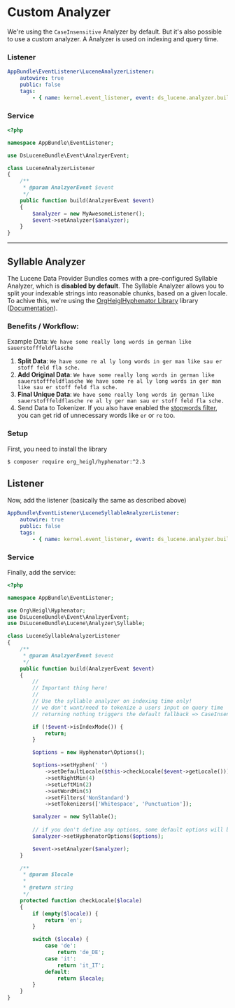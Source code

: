 # Custom Analyzer
We're using the `CaseInsensitive` Analyzer by default. But it's also possible to use a custom analyzer.
A Analyzer is used on indexing and query time.

### Listener
```yaml
AppBundle\EventListener\LuceneAnalyzerListener:
    autowire: true
    public: false
    tags:
        - { name: kernel.event_listener, event: ds_lucene.analyzer.build, method: build }
```

### Service
```php
<?php

namespace AppBundle\EventListener;

use DsLuceneBundle\Event\AnalzyerEvent;

class LuceneAnalyzerListener
{
    /**
     * @param AnalzyerEvent $event
     */
    public function build(AnalzyerEvent $event)
    {
        $analyzer = new MyAwesomeListener();
        $event->setAnalyzer($analyzer);
    }
}
```

*** 

## Syllable Analyzer

The Lucene Data Provider Bundles comes with a pre-configured Syllable Analyzer, which is **disabled by default**.
The Syllable Analyzer allows you to split your indexable strings into reasonable chunks, based on a given locale.
To achive this, we're using the [OrgHeiglHyphenator Library](https://github.com/heiglandreas/Org_Heigl_Hyphenator) library ([Documentation](https://orgheiglhyphenator.readthedocs.io/en/latest/)).

### Benefits / Workflow:

Example Data: `We have some really long words in german like sauerstofffeldflasche` 

1. **Split Data**: `We have some re al ly long words in ger man like sau er stoff feld fla sche.`
2. **Add Original Data**: `We have some really long words in german like sauerstofffeldflasche We have some re al ly long words in ger man like sau er stoff feld fla sche.` 
3. **Final Unique Data**: `We have some really long words in german like sauerstofffeldflasche re al ly ger man sau er stoff feld fla sche.`
4. Send Data to Tokenizer. If you also have enabled the [stopwords filter](./1_CustomTokenFilter.md), you can get rid of unnecessary words like `er` or `re` too.

### Setup

First, you need to install the library
```bash
$ composer require org_heigl/hyphenator:^2.3
```

## Listener
Now, add the listener (basically the same as described above)

```yaml
AppBundle\EventListener\LuceneSyllableAnalyzerListener:
    autowire: true
    public: false
    tags:
        - { name: kernel.event_listener, event: ds_lucene.analyzer.build, method: build }
```

### Service
Finally, add the service:

```php
<?php

namespace AppBundle\EventListener;

use Org\Heigl\Hyphenator;
use DsLuceneBundle\Event\AnalzyerEvent;
use DsLuceneBundle\Lucene\Analyzer\Syllable;

class LuceneSyllableAnalyzerListener
{
    /**
     * @param AnalzyerEvent $event
     */
    public function build(AnalzyerEvent $event)
    {
        // 
        // Important thing here!
        //
        // Use the syllable analyzer on indexing time only!
        // we don't want/need to tokenize a users input on query time
        // returning nothing triggers the default fallback => CaseInsensitive Analyzer 

        if (!$event->isIndexMode()) {
            return;
        }

        $options = new Hyphenator\Options();

        $options->setHyphen(' ')
            ->setDefaultLocale($this->checkLocale($event->getLocale()))
            ->setRightMin(4)
            ->setLeftMin(2)
            ->setWordMin(5)
            ->setFilters('NonStandard')
            ->setTokenizers(['Whitespace', 'Punctuation']);

        $analyzer = new Syllable();
        
        // if you don't define any options, some default options will be generated
        $analyzer->setHyphenatorOptions($options);

        $event->setAnalyzer($analyzer);
    }

    /**
     * @param $locale
     *
     * @return string
     */
    protected function checkLocale($locale)
    {
        if (empty($locale)) {
            return 'en';
        }

        switch ($locale) {
            case 'de':
                return 'de_DE';
            case 'it':
                return 'it_IT';
            default:
                return $locale;
        }
    }
}
```
